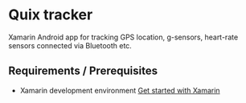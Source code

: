 # Quix tracker
Xamarin Android app for tracking GPS location, g-sensors, heart-rate sensors connected via Bluetooth etc.

## Requirements / Prerequisites
 - Xamarin development environment [Get started with Xamarin](https://docs.microsoft.com/en-us/xamarin/android/get-started/)

